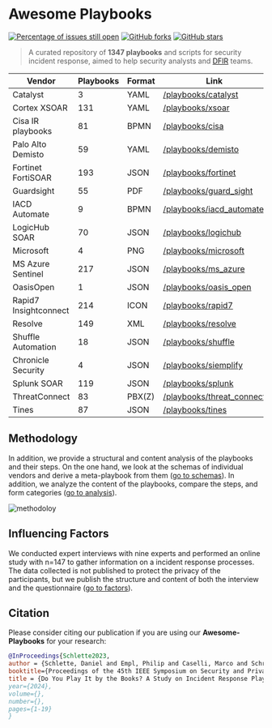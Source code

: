Awesome Playbooks [](https://github.com/luduslibrum/awesome-playbooks)
=============================================================

[![Percentage of issues still open](http://isitmaintained.com/badge/open/luduslibrum/awesome-playbooks.svg)](http://isitmaintained.com/project/luduslibrum/awesome-playbooks "Percentage of issues still open")
[![GitHub forks](https://img.shields.io/github/forks/luduslibrum/awesome-playbooks)](https://github.com/luduslibrum/awesome-playbooks/network)
[![GitHub stars](https://img.shields.io/github/stars/luduslibrum/awesome-playbooks)](https://github.com/luduslibrum/awesome-playbooks/stargazers)

> A curated repository of **1347 playbooks** and scripts for security incident response, aimed to help security analysts and [DFIR](http://www.acronymfinder.com/Digital-Forensics%2c-Incident-Response-%28DFIR%29.html) teams.

| Vendor | Playbooks | Format | Link |
| --- | --- | --- | --- |
| Catalyst | 3 | YAML | [/playbooks/catalyst](playbooks/catalyst) |
| Cortex XSOAR | 131 | YAML | [/playbooks/xsoar](playbooks/xsoar) |
| Cisa IR playbooks | 81 | BPMN | [/playbooks/cisa](playbooks/cisa) |
| Palo Alto Demisto | 59 | YAML | [/playbooks/demisto](playbooks/demisto) |
| Fortinet FortiSOAR | 193 | JSON | [/playbooks/fortinet](playbooks/fortinet) |
| Guardsight | 55 | PDF | [/playbooks/guard\_sight](playbooks/guard_sight) |
| IACD Automate | 9 | BPMN | [/playbooks/iacd\_automate](playbooks/iacd_automate) |
| LogicHub SOAR | 70 | JSON | [/playbooks/logichub](playbooks/logichub) |
| Microsoft | 4 | PNG | [/playbooks/microsoft](playbooks/microsoft) |
| MS Azure Sentinel | 217 | JSON | [/playbooks/ms\_azure](playbooks/ms_azure) |
| OasisOpen | 1 | JSON | [/playbooks/oasis\_open](playbooks/oasis_open) |
| Rapid7 Insightconnect | 214 | ICON | [/playbooks/rapid7](playbooks/rapid7) |
| Resolve | 149 | XML | [/playbooks/resolve](playbooks/resolve) |
| Shuffle Automation | 18 | JSON | [/playbooks/shuffle](playbooks/shuffle) |
| Chronicle Security | 4 | JSON | [/playbooks/siemplify](playbooks/chronicle) |
| Splunk SOAR | 119 | JSON | [/playbooks/splunk](playbooks/splunk) |
| ThreatConnect | 83 | PBX(Z) | [/playbooks/threat\_connect](playbooks/threat_connect) |
| Tines | 87 | JSON | [/playbooks/tines](playbooks/tines) |

Methodology
-----------

In addition, we provide a structural and content analysis of the playbooks and their steps. On the one hand, we look at the schemas of individual vendors and derive a meta-playbook from them ([go to schemas](schemas/)). In addition, we analyze the content of the playbooks, compare the steps, and form categories ([go to analysis](analysis/)).

![methodoloy](https://user-images.githubusercontent.com/23430598/220401059-145d38f1-df7b-4bea-83b0-f45098a22282.svg)

Influencing Factors
-------

We conducted expert interviews with nine experts and performed an online study with n=147 to gather information on a incident response processes. The data collected is not published to protect the privacy of the participants, but we publish the structure and content of both the interview and the questionnaire ([go to factors](factors/)).


Citation
-------

Please consider citing our publication if you are using our **Awesome-Playbooks** for your research: 

```bib
@InProceedings{Schlette2023,
author = {Schlette, Daniel and Empl, Philip and Caselli, Marco and Schreck, Thomas and Pernul, G{\"u}nther},
booktitle={Proceedings of the 45th IEEE Symposium on Security and Privacy (S&P '24)}, 
title = {Do You Play It by the Books? A Study on Incident Response Playbooks and Influencing Factors}},
year={2024},
volume={},
number={},
pages={1-19}
}
```